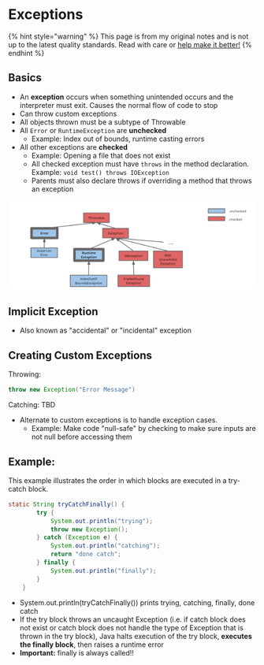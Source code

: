 # Exceptions

{% hint style="warning" %}
This page is from my original notes and is not up to the latest quality standards. Read with care or [help make it better!](https://github.com/64bitpandas/cs61b-notes/pulls)
{% endhint %}

## Basics

* An **exception** occurs when something unintended occurs and the interpreter must exit. Causes the normal flow of code to stop
* Can throw custom exceptions
* All objects thrown must be a subtype of Throwable
* All `Error` or `RuntimeException` are **unchecked**
  * Example: Index out of bounds, runtime casting errors
* All other exceptions are **checked**
  * Example: Opening a file that does not exist
  * All checked exception must have `throws` in the method declaration. Example: `void test() throws IOException`
  * Parents must also declare throws if overriding a method that throws an exception

![Some of the more common Exception types in Java.](../.gitbook/assets/image%20%2859%29.png)

## Implicit Exception

* Also known as "accidental" or "incidental" exception

## Creating Custom Exceptions

Throwing:

```java
throw new Exception("Error Message")
```

Catching: TBD

* Alternate to custom exceptions is to handle exception cases.
  * Example: Make code "null-safe" by checking to make sure inputs are not null before accessing them

## Example:

This example illustrates the order in which blocks are executed in a try-catch block.

```java
static String tryCatchFinally() {
        try {
            System.out.println("trying");
            throw new Exception();
        } catch (Exception e) {
            System.out.println("catching");
            return "done catch";
        } finally {
            System.out.println("finally");
        }
    }
```

* System.out.println\(tryCatchFinally\(\)\) prints trying, catching, finally, done catch
* If the try block throws an uncaught Exception \(i.e. if catch block does not exist or catch block does not handle the type of Exception that is thrown in the try block\), Java halts execution of the try block, **executes the finally block**, then raises a runtime error 
* **Important:** finally is always called!!

